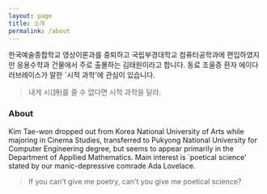 ```yaml
---
layout: page
title: 소개
permalink: /about
---
```


한국예술종합학교 영상이론과를 중퇴하고 국립부경대학교 컴퓨터공학과에 편입하였지만 응용수학과 건물에서 주로 출몰하는 김태원이라고 합니다. 
동료 조울증 환자 에이다 러브레이스가 말한 `시적 과학'에 관심이 있습니다.
> 내게 시(詩)를 줄 수 없다면 시적 과학을 달라. 

### About

Kim Tae-won dropped out from Korea National University of Arts while majoring in Cinema Studies, transferred to Pukyong National University for Computer Engineering degree, but seems to appear primarily in the Department of Appllied Mathematics.
Main interest is `poetical science' stated by our manic-depressive comrade Ada Lovelace.

> If you can't give me poetry, can't you give me poetical science?
